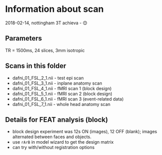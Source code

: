 # Information about scan

2018-02-14, nottingham 3T achieva - 😊


## Parameters

TR = 1500ms, 24 slices, 3mm isotropic

## Scans in this folder

- dafni_01_FSL_2_1.nii - test epi scan
- dafni_01_FSL_3_1.nii - inplane anatomy scan
- dafni_01_FSL_4_1.nii - fMRI scan 1 (block design)
- dafni_01_FSL_5_1.nii - fMRI scan 2 (block design)
- dafni_01_FSL_6_1.nii - fMRI scan 3 (event-related data)
- dafni_01_FSL_7_1.nii - whole head anatomy scan

## Details for FEAT analysis (block)

- block design experiment was 12s ON (images), 12 OFF (blank); images alternated
between faces and objects.
- use ``rArB`` in model wizard to get the design matrix
- can try with/without registration options



